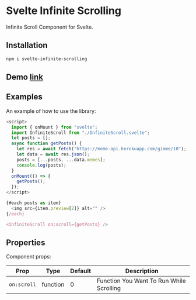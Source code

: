 # Svelte Infinite Scrolling


Infinite Scroll Component for Svelte.

## Installation

```bash
npm i svelte-infinite-scrolling
```


## Demo [link](https://svelte-infinite-example.netlify.app/)




## Examples

An example of how to use the library:

```js
<script>
  import { onMount } from "svelte";
  import InfiniteScroll from "./InfiniteScroll.svelte";
  let posts = [];
  async function getPosts() {
    let res = await fetch("https://meme-api.herokuapp.com/gimme/10");
    let data = await res.json();
    posts = [...posts, ...data.memes];
    console.log(posts);
  }
  onMount(() => {
    getPosts();
  });
</script>

{#each posts as item}
  <img src={item.preview[2]} alt="" />
{/each}

<InfiniteScroll on:scroll={getPosts} />
```

## Properties

Component props:

| Prop            | Type   | Default | Description                               |
| --------------- | ------ | ------- | ----------------------------------------- |
| `on:scroll`     | function | 0     | Function You Want To Run While Scrolling  |


